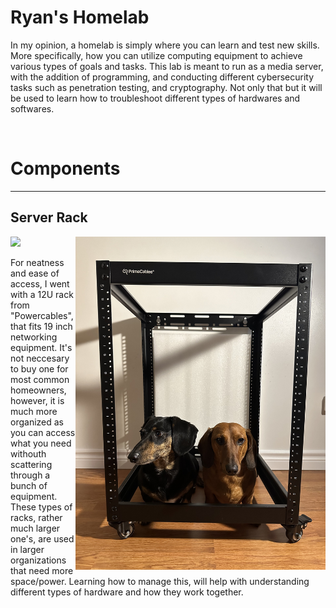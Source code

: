 <h1>Ryan's Homelab</h1>
<p> In my opinion, a homelab is simply where you can learn and test new skills. More specifically, how you can utilize computing equipment to achieve various types of goals and tasks. This lab is meant to run as a media server, with the addition of programming, and conducting different cybersecurity tasks such as penetration testing, and cryptography. Not only that but it will be used to learn how to troubleshoot different types of hardwares and softwares.   </p>
<br>
<h1> Components </h1>
<hr>
<h2> Server Rack </h2>
<img src = "Server-Rack1.jpg" width = "350">  <img src = "RACK2.jpg" width="400" align = "right"> 
<p> For neatness and ease of access, I went with a 12U rack from "Powercables", that fits 19 inch networking equipment. 
  It's not neccesary to buy one for most common homeowners, however, it is much more organized as you can access what you need 
  withouth scattering through a bunch of equipment. These types of racks, rather much larger one's, are used in larger organizations that
  need more space/power. Learning how to manage this, will help with understanding different types of hardware and how they work together.</p>
  <br>

 
